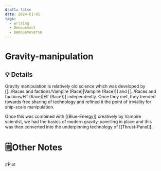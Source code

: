 ```yaml
---
draft: false
date: 2024-01-01
tags:
  - writing
  - Denouement
  - Denouemeverse
---
```

# Gravity-manipulation
## 💡 Details
Gravity manipulation is relatively old science which was developed by [[../Races and factions/Vampire (Race)|Vampire (Race)]] and [[../Races and factions/Elf (Race)|Elf (Race)]] independently. Once they met, they trended towards free sharing of technology and refined it the point of triviality for ship-scale manipulation.

Once this was combined with [[Blue-Energy]] creatively by Vampire scientist, we had the basics of modern gravity-panelling in place and this was then converted into the underpinning technology of [[Thrust-Panel]].
# 🗒️Other Notes

#Plot